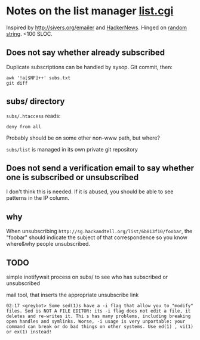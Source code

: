 # Notes on the list manager [list.cgi](https://github.com/kaihendry/sg-hackandtell/blob/master/list.cgi)

Inspired by <http://sivers.org/emailer> and
[HackerNews](http://news.ycombinator.com/item?id=4929997). Hinged on [random
string](http://stackoverflow.com/questions/13948487). <100 SLOC.

## Does not say whether already subscribed

Duplicate subscriptions can be handled by sysop. Git commit, then:

	awk '!a[$NF]++' subs.txt
	git diff

## subs/ directory

`subs/.htaccess` reads:

	deny from all

Probably should be on some other non-www path, but where?

`subs/list` is managed in its own private git repository

## Does not send a verification email to say whether one is subscribed or unsubscribed

I don't think this is needed. If it is abused, you should be able to see patterns in the IP column.

## why

When unsubscribing `http://sg.hackandtell.org/list/6b813f10/foobar`, the "foobar"
should indicate the subject of that correspondence so you know where&why people
unsubscribed.

## TODO

simple inotifywait process on subs/ to see who has subscribed or unsubscribed

mail tool, that inserts the appropriate unsubscribe link

	02:17 <greybot> Some sed(1)s have a -i flag that allow you to "modify" files. Sed is NOT A FILE EDITOR: its -i flag does not edit a file, it deletes and re-writes it. Thi s has many problems, including breaking open handles and symlinks. Worse, -i usage is very unportable: your command can break or do bad things on other systems. Use ed(1) , vi(1) or ex(1) instead!
